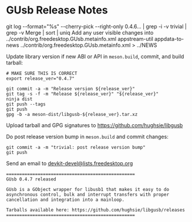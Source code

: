 GUsb Release Notes
==================

git log --format="%s" --cherry-pick --right-only 0.4.6... | grep -i -v trivial | grep -v Merge | sort | uniq
Add any user visible changes into ../contrib/org.freedesktop.GUsb.metainfo.xml
appstream-util appdata-to-news ../contrib/org.freedesktop.GUsb.metainfo.xml > ../NEWS

Update library version if new ABI or API in `meson.build`, commit, and build tarball:

    # MAKE SURE THIS IS CORRECT
    export release_ver="0.4.7"

    git commit -a -m "Release version ${release_ver}"
    git tag -s -f -m "Release ${release_ver}" "${release_ver}"
    ninja dist
    git push --tags
    git push
    gpg -b -a meson-dist/libgusb-${release_ver}.tar.xz

Upload tarball and GPG signatures to https://github.com/hughsie/libgusb

Do post release version bump in `meson.build` and commit changes:

    git commit -a -m "trivial: post release version bump"
    git push

Send an email to devkit-devel@lists.freedesktop.org

    =================================================
    GUsb 0.4.7 released

    GUsb is a GObject wrapper for libusb1 that makes it easy to do
    asynchronous control, bulk and interrupt transfers with proper
    cancellation and integration into a mainloop.

    Tarballs available here: https://github.com/hughsie/libgusb/releases
    =================================================
